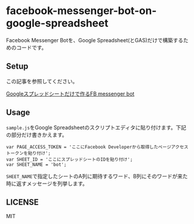 # facebook-messenger-bot-on-google-spreadsheet
Facebook Messenger Botを、Google Spreadsheet(とGAS)だけで構築するためのコードです。

## Setup
この記事を参照してください。

[Googleスプレッドシートだけで作るFB messenger bot](http://qiita.com/KeitaMoromizato/items/79c030f6c1bf2f270354)

## Usage
`sample.js`をGoogle Spreadsheetのスクリプトエディタに貼り付けます。下記の部分だけ書きかえます。

```
var PAGE_ACCESS_TOKEN = 'ここにFacebook Developerから取得したページアクセストークンを貼り付け';
var SHEET_ID = 'ここにスプレッドシートのIDを貼り付け';
var SHEET_NAME = 'bot';
```

`SHEET_NAME`で指定したシートのA列に期待するワード、B列にそのワードが来た時に返すメッセージを列挙します。

## LICENSE
MIT
